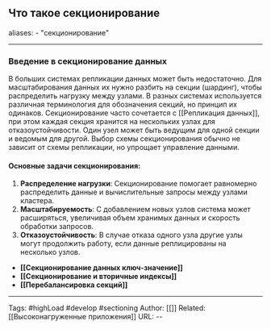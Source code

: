 ## Что такое секционирование
aliases: 
	- "секционирование"

---

### Введение в секционирование данных

В больших системах репликации данных может быть недостаточно. Для масштабирования данных их нужно разбить на секции (шардинг), чтобы распределить нагрузку между узлами. В разных системах используется различная терминология для обозначения секций, но принцип их одинаков.
Секционирование часто сочетается с [[Репликация данных]], при этом каждая секция хранится на нескольких узлах для отказоустойчивости. Один узел может быть ведущим для одной секции и ведомым для другой. Выбор схемы секционирования обычно не зависит от схемы репликации, но упрощает управление данными.
#### Основные задачи секционирования:

1. **Распределение нагрузки**: Секционирование помогает равномерно распределить данные и вычислительные запросы между узлами кластера.
2. **Масштабируемость**: С добавлением новых узлов система может расширяться, увеличивая объем хранимых данных и скорость обработки запросов.
3. **Отказоустойчивость**: В случае отказа одного узла другие узлы могут продолжить работу, если данные реплицированы на несколько узлов.

- **[[Секционирование данных ключ-значение]]**
- **[[Секционирование и вторичные индексы]]**
- **[[Перебалансировка секций]]**

---
Tags: #highLoad #develop #sectioning
Author: [[]]
Related: [[Высоконагруженные приложения]]
URL: -- 